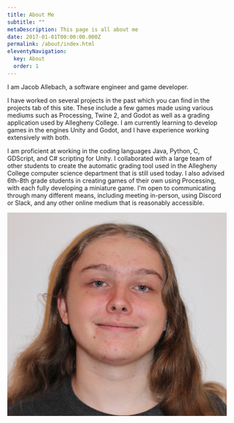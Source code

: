 ```yaml
---
title: About Me
subtitle: ""
metaDescription: This page is all about me
date: 2017-01-01T00:00:00.000Z
permalink: /about/index.html
eleventyNavigation:
  key: About
  order: 1
---
```


I am Jacob Allebach, a software engineer and game developer.

I have worked on several projects in the past which you can find in the projects tab of this site. These include a few games made using various mediums such as Processing, Twine 2, and Godot as well as a grading application used by Allegheny College. I am currently learning to develop games in the engines Unity and Godot, and I have experience working extensively with both.

I am proficient at working in the coding languages Java, Python, C, GDScript, and C# scripting for Unity. I collaborated with a large team of other students to create the automatic grading tool used in the Allegheny College computer science department that is still used today. I also advised 6th-8th grade students in creating games of their own using Processing, with each fully developing a miniature game. I'm open to communicating through many different means, including meeting in-person, using Discord or Slack, and any other online medium that is reasonably accessible.

![Headshot of Jacob Allebach](/src/assets/img/headshot.jpg "A picture of me")